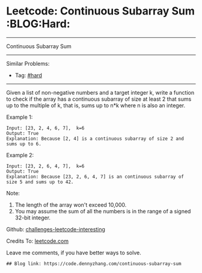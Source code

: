 # Leetcode: Continuous Subarray Sum     :BLOG:Hard:


---

Continuous Subarray Sum  

---

Similar Problems:  
-   Tag: [#hard](https://code.dennyzhang.com/category/hard)

---

Given a list of non-negative numbers and a target integer k, write a function to check if the array has a continuous subarray of size at least 2 that sums up to the multiple of k, that is, sums up to n\*k where n is also an integer.  

Example 1:  

    Input: [23, 2, 4, 6, 7],  k=6
    Output: True
    Explanation: Because [2, 4] is a continuous subarray of size 2 and sums up to 6.

Example 2:  

    Input: [23, 2, 6, 4, 7],  k=6
    Output: True
    Explanation: Because [23, 2, 6, 4, 7] is an continuous subarray of size 5 and sums up to 42.

Note:  
1.  The length of the array won't exceed 10,000.
2.  You may assume the sum of all the numbers is in the range of a signed 32-bit integer.

Github: [challenges-leetcode-interesting](https://github.com/DennyZhang/challenges-leetcode-interesting/tree/master/continuous-subarray-sum)  

Credits To: [leetcode.com](https://leetcode.com/problems/continuous-subarray-sum/description/)  

Leave me comments, if you have better ways to solve.  

    ## Blog link: https://code.dennyzhang.com/continuous-subarray-sum